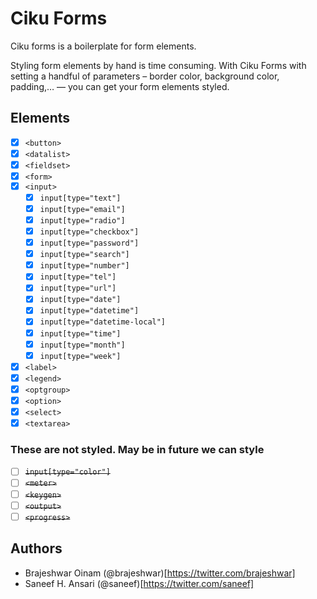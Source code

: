 # Ciku Forms

Ciku forms is a boilerplate for form elements.

Styling form elements by hand is time consuming. With Ciku Forms with setting a handful of parameters – border color, background color, padding,… — you can get your form elements styled.

## Elements

- [x] `<button>`
- [x] `<datalist>`
- [x] `<fieldset>`
- [x] `<form>`
- [x] `<input>`
    - [x] `input[type="text"]`
    - [x] `input[type="email"]`
    - [x] `input[type="radio"]` 
    - [x] `input[type="checkbox"]`
    - [x] `input[type="password"]`
    - [x] `input[type="search"]`
    - [x] `input[type="number"]`
    - [x] `input[type="tel"]`
    - [x] `input[type="url"]`
    - [x] `input[type="date"]`
    - [x] `input[type="datetime"]`
    - [x] `input[type="datetime-local"]`
    - [x] `input[type="time"]`
    - [x] `input[type="month"]`
    - [x] `input[type="week"]` 
- [x] `<label>`
- [x] `<legend>`
- [x] `<optgroup>`
- [x] `<option>`
- [x] `<select>`
- [x] `<textarea>`

### These are not styled. May be in future we can style
- [ ] ~~`input[type="color"]`~~
- [ ] ~~`<meter>`~~
- [ ] ~~`<keygen>`~~
- [ ] ~~`<output>`~~
- [ ] ~~`<progress>`~~

## Authors
- Brajeshwar Oinam (@brajeshwar)[https://twitter.com/brajeshwar]
- Saneef H. Ansari (@saneef)[https://twitter.com/saneef]
